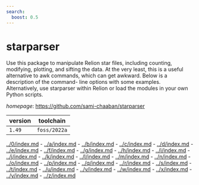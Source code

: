 ```yaml
---
search:
  boost: 0.5
---
```

# starparser

Use this package to manipulate Relion star files, including counting, modifying, plotting, and sifting the data. At the very least, this is a useful alternative  to awk commands, which can get awkward. Below is a description of the command-   line options with some examples. Alternatively, use starparser within Relion or  load the modules in your own Python scripts.

*homepage*: <https://github.com/sami-chaaban/starparser>

version | toolchain
--------|----------
``1.49`` | ``foss/2022a``

[../0/index.md](0) - [../a/index.md](a) - [../b/index.md](b) - [../c/index.md](c) - [../d/index.md](d) - [../e/index.md](e) - [../f/index.md](f) - [../g/index.md](g) - [../h/index.md](h) - [../i/index.md](i) - [../j/index.md](j) - [../k/index.md](k) - [../l/index.md](l) - [../m/index.md](m) - [../n/index.md](n) - [../o/index.md](o) - [../p/index.md](p) - [../q/index.md](q) - [../r/index.md](r) - [../s/index.md](s) - [../t/index.md](t) - [../u/index.md](u) - [../v/index.md](v) - [../w/index.md](w) - [../x/index.md](x) - [../y/index.md](y) - [../z/index.md](z)

